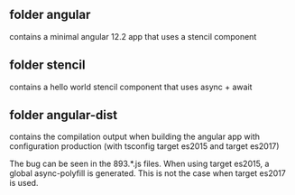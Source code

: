 ## folder angular
contains a minimal angular 12.2 app that uses a stencil component
## folder stencil
contains a hello world stencil component that uses async + await
## folder angular-dist
contains the compilation output when building the angular app with configuration production (with tsconfig target es2015 and target es2017)

The bug can be seen in the 893.*.js files. When using target es2015, a global async-polyfill is generated. This is not the case when target es2017 is used.



